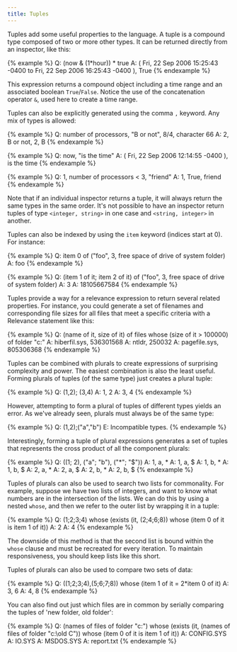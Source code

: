 ```yaml
---
title: Tuples
---
```


Tuples add some useful properties to the language. A tuple is a compound type
composed of two or more other types. It can be returned directly from an
inspector, like this:

{% example %}
Q: (now & (1*hour)) * true
A: ( Fri, 22 Sep 2006 15:25:43 -0400 to Fri, 22 Sep 2006 16:25:43 -0400 ), True
{% endexample %}

This expression returns a compound object including a time range and an
associated boolean `True`/`False`. Notice the use of the concatenation operator
`&`, used here to create a time range.

Tuples can also be explicitly generated using the comma `,` keyword. Any mix of
types is allowed:

{% example %}
Q: number of processors, "B or not", 8/4, character 66
A: 2, B or not, 2, B
{% endexample %}

{% example %}
Q: now, "is the time"
A: ( Fri, 22 Sep 2006 12:14:55 -0400 ), is the time
{% endexample %}

{% example %}
Q: 1, number of processors < 3, "friend"
A: 1, True, friend
{% endexample %}

Note that if an individual inspector returns a tuple, it will always return the
same types in the same order. It's not possible to have an inspector return
tuples of type `<integer, string>` in one case and `<string, integer>` in
another.

Tuples can also be indexed by using the `item` keyword (indices start at 0). For
instance:

{% example %}
Q: item 0 of ("foo", 3, free space of drive of system folder)
A: foo
{% endexample %}

{% example %}
Q: (item 1 of it; item 2 of it) of ("foo", 3, free space of drive of system folder)
A: 3
A: 18105667584
{% endexample %}

Tuples provide a way for a relevance expression to return several related
properties. For instance, you could generate a set of filenames and
corresponding file sizes for all files that meet a specific criteria with a
Relevance statement like this:

{% example %}
Q: (name of it, size of it) of files whose (size of it > 100000) of folder "c:"
A: hiberfil.sys, 536301568
A: ntldr, 250032
A: pagefile.sys, 805306368
{% endexample %}

Tuples can be combined with plurals to create expressions of surprising
complexity and power. The easiest combination is also the least useful. Forming
plurals of tuples (of the same type) just creates a plural tuple:

{% example %}
Q: (1,2); (3,4)
A: 1, 2
A: 3, 4
{% endexample %}

However, attempting to form a plural of tuples of different types yields an
error. As we've already seen, plurals must always be of the same type:

{% example %}
Q: (1,2);("a","b")
E: Incompatible types.
{% endexample %}

Interestingly, forming a tuple of plural expressions generates a set of tuples
that represents the cross product of all the component plurals:

{% example %}
Q: ((1; 2), ("a"; "b"), ("*"; "$"))
A: 1, a, *
A: 1, a, $
A: 1, b, *
A: 1, b, $
A: 2, a, *
A: 2, a, $
A: 2, b, *
A: 2, b, $
{% endexample %}

Tuples of plurals can also be used to search two lists for commonality. For
example, suppose we have two lists of integers, and want to know what numbers
are in the intersection of the lists. We can do this by using a nested `whose`,
and then we refer to the outer list by wrapping it in a tuple:

{% example %}
Q: (1;2;3;4) whose (exists (it, (2;4;6;8)) whose (item 0 of it is item 1 of it))
A: 2
A: 4
{% endexample %}

The downside of this method is that the second list is bound within the `whose`
clause and must be recreated for every iteration. To maintain responsiveness,
you should keep lists like this short.

Tuples of plurals can also be used to compare two sets of data:

{% example %}
Q: ((1;2;3;4),(5;6;7;8)) whose (item 1 of it = 2*item 0 of it)
A: 3, 6
A: 4, 8
{% endexample %}

You can also find out just which files are in common by serially comparing the
tuples of 'new folder, old folder':

{% example %}
Q: (names of files of folder "c:\") whose (exists (it, (names of files of folder "c:\old C")) whose (item 0 of it is item 1 of it))
A: CONFIG.SYS
A: IO.SYS
A: MSDOS.SYS
A: report.txt
{% endexample %}
